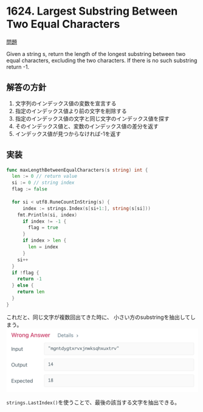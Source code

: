 # 1624. Largest Substring Between Two Equal Characters

[問題](https://leetcode.com/problems/largest-substring-between-two-equal-characters/)


Given a string s, return the length of the longest substring between two equal characters, excluding the two characters. If there is no such substring return -1.

## 解答の方針

1. 文字列のインデックス値の変数を宣言する
2. 指定のインデックス値より前の文字を削除する
3. 指定のインデックス値の文字と同じ文字のインデックス値を探す
4. そのインデックス値と、変数のインデックス値の差分を返す
5. インデックス値が見つからなければ-1を返す


## 実装
```go
func maxLengthBetweenEqualCharacters(s string) int {
  len := 0 // return value
  si := 0 // string index
  flag := false
   
  for si < utf8.RuneCountInString(s) {
      index := strings.Index(s[si+1:], string(s[si]))
    fmt.Println(si, index)
      if index != -1 {
        flag = true
      }
      if index > len {
        len = index
      }
    si++
  }
  if !flag {
    return -1
  } else {
    return len
  }
}
```

これだと、同じ文字が複数回出てきた時に、
小さい方のsubstringを抽出してしまう。  
![](./images/1624-1.png)

`strings.LastIndex()`を使うことで、最後の該当する文字を抽出できる。